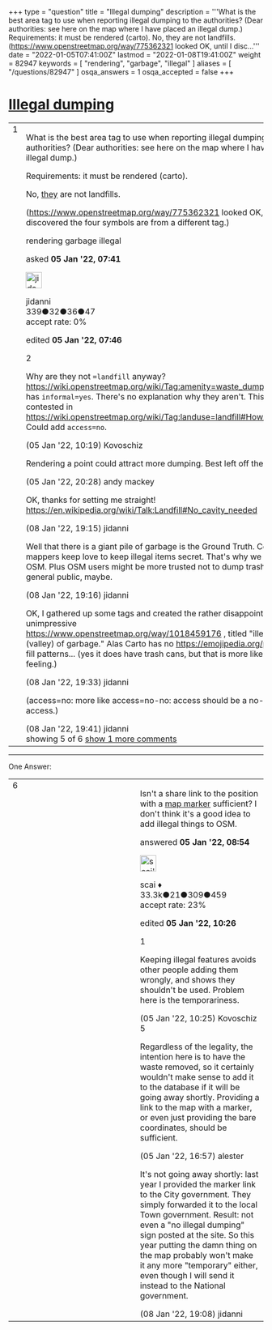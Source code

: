+++
type = "question"
title = "Illegal dumping"
description = '''What is the best area tag to use when reporting illegal dumping to the authorities? (Dear authorities: see here on the map where I have placed an illegal dump.) Requirements: it must be rendered (carto). No, they are not landfills. (https://www.openstreetmap.org/way/775362321 looked OK, until I disc...'''
date = "2022-01-05T07:41:00Z"
lastmod = "2022-01-08T19:41:00Z"
weight = 82947
keywords = [ "rendering", "garbage", "illegal" ]
aliases = [ "/questions/82947" ]
osqa_answers = 1
osqa_accepted = false
+++

<div class="headNormal">

# [Illegal dumping](/questions/82947/illegal-dumping)

</div>

<div id="main-body">

<div id="askform">

<table id="question-table" style="width:100%;">
<colgroup>
<col style="width: 50%" />
<col style="width: 50%" />
</colgroup>
<tbody>
<tr>
<td style="width: 30px; vertical-align: top"><div class="vote-buttons">
<span id="post-82947-upvote" class="ajax-command post-vote up" rel="nofollow" title="I like this post (click again to cancel)"> </span>
<div id="post-82947-score" class="post-score" title="current number of votes">
1
</div>
<span id="post-82947-downvote" class="ajax-command post-vote down" rel="nofollow" title="I dont like this post (click again to cancel)"> </span> <span id="favorite-mark" class="ajax-command favorite-mark" rel="nofollow" title="mark/unmark this question as favorite (click again to cancel)"> </span>
<div id="favorite-count" class="favorite-count">
&#10;</div>
</div></td>
<td><div id="item-right">
<div class="question-body">
<p>What is the best area tag to use when reporting illegal dumping to the authorities? (Dear authorities: see here on the map where I have placed an illegal dump.)</p>
<p>Requirements: it must be rendered (carto).</p>
<p>No, <a href="https://www.google.com.tw/search?q=垃圾瀑布&amp;tbm=isch">they</a> are not landfills.</p>
<p>(<a href="https://www.openstreetmap.org/way/775362321">https://www.openstreetmap.org/way/775362321</a> looked OK, until I discovered the four symbols are from a different tag.)</p>
</div>
<div id="question-tags" class="tags-container tags">
<span class="post-tag tag-link-rendering" rel="tag" title="see questions tagged &#39;rendering&#39;">rendering</span> <span class="post-tag tag-link-garbage" rel="tag" title="see questions tagged &#39;garbage&#39;">garbage</span> <span class="post-tag tag-link-illegal" rel="tag" title="see questions tagged &#39;illegal&#39;">illegal</span>
</div>
<div id="question-controls" class="post-controls">
&#10;</div>
<div class="post-update-info-container">
<div class="post-update-info post-update-info-user">
<p>asked <strong>05 Jan '22, 07:41</strong></p>
<img src="https://secure.gravatar.com/avatar/47edd1ee4d973c50bbe7991bb063d09d?s=32&amp;d=identicon&amp;r=g" class="gravatar" width="32" height="32" alt="jidanni&#39;s gravatar image" />
<p><span>jidanni</span><br />
<span class="score" title="339 reputation points">339</span><span title="32 badges"><span class="badge1">●</span><span class="badgecount">32</span></span><span title="36 badges"><span class="silver">●</span><span class="badgecount">36</span></span><span title="47 badges"><span class="bronze">●</span><span class="badgecount">47</span></span><br />
<span class="accept_rate" title="Rate of the user&#39;s accepted answers">accept rate:</span> <span title="jidanni has no accepted answers">0%</span></p>
</div>
<div class="post-update-info post-update-info-edited">
<p><span> edited <strong>05 Jan '22, 07:46</strong> </span></p>
</div>
</div>
<div id="comments-container-82947" class="comments-container">
<span id="82952"></span>
<div id="comment-82952" class="comment">
<div id="post-82952-score" class="comment-score">
2
</div>
<div class="comment-text">
<p>Why are they not <code>=landfill</code> anyway? <a href="https://wiki.openstreetmap.org/wiki/Tag:amenity=waste_dump_site#See_also">https://wiki.openstreetmap.org/wiki/Tag:amenity=waste_dump_site#See_also</a> has <code>informal=yes</code>. There's no explanation why they aren't. This is not contested in <a href="https://wiki.openstreetmap.org/wiki/Tag:landuse=landfill#How_to_map?">https://wiki.openstreetmap.org/wiki/Tag:landuse=landfill#How_to_map?</a> . Could add <code>access=no</code>.</p>
</div>
<div id="comment-82952-info" class="comment-info">
<span class="comment-age">(05 Jan '22, 10:19)</span> <span class="comment-user userinfo">Kovoschiz</span>
</div>
</div>
<span id="82964"></span>
<div id="comment-82964" class="comment">
<div id="post-82964-score" class="comment-score">
&#10;</div>
<div class="comment-text">
<p>Rendering a point could attract more dumping. Best left off the map.</p>
</div>
<div id="comment-82964-info" class="comment-info">
<span class="comment-age">(05 Jan '22, 20:28)</span> <span class="comment-user userinfo">andy mackey</span>
</div>
</div>
<span id="83003"></span>
<div id="comment-83003" class="comment">
<div id="post-83003-score" class="comment-score">
&#10;</div>
<div class="comment-text">
<p>OK, thanks for setting me straight! <a href="https://en.wikipedia.org/wiki/Talk:Landfill#No_cavity_needed">https://en.wikipedia.org/wiki/Talk:Landfill#No_cavity_needed</a></p>
</div>
<div id="comment-83003-info" class="comment-info">
<span class="comment-age">(08 Jan '22, 19:15)</span> <span class="comment-user userinfo">jidanni</span>
</div>
</div>
<span id="83004"></span>
<div id="comment-83004" class="comment">
<div id="post-83004-score" class="comment-score">
&#10;</div>
<div class="comment-text">
<p>Well that there is a giant pile of garbage is the Ground Truth. Commercial mappers keep love to keep illegal items secret. That's why we instead like OSM. Plus OSM users might be more trusted not to dump trash vs. the general public, maybe.</p>
</div>
<div id="comment-83004-info" class="comment-info">
<span class="comment-age">(08 Jan '22, 19:16)</span> <span class="comment-user userinfo">jidanni</span>
</div>
</div>
<span id="83005"></span>
<div id="comment-83005" class="comment">
<div id="post-83005-score" class="comment-score">
&#10;</div>
<div class="comment-text">
<p>OK, I gathered up some tags and created the rather disappointingly unimpressive<br />
<a href="https://www.openstreetmap.org/way/1018459176">https://www.openstreetmap.org/way/1018459176</a> , titled "illegal waterfall (valley) of garbage." Alas Carto has no <a href="https://emojipedia.org/pile-of-poo/">https://emojipedia.org/pile-of-poo/</a> fill patterns... (yes it does have trash cans, but that is more like a legal feeling.)</p>
</div>
<div id="comment-83005-info" class="comment-info">
<span class="comment-age">(08 Jan '22, 19:33)</span> <span class="comment-user userinfo">jidanni</span>
</div>
</div>
<span id="83006"></span>
<div id="comment-83006" class="comment not_top_scorer">
<div id="post-83006-score" class="comment-score">
&#10;</div>
<div class="comment-text">
<p>(access=no: more like access=no-no: access should be a no-no. Too much access.)</p>
</div>
<div id="comment-83006-info" class="comment-info">
<span class="comment-age">(08 Jan '22, 19:41)</span> <span class="comment-user userinfo">jidanni</span>
</div>
</div>
</div>
<div id="comment-tools-82947" class="comment-tools">
<span class="comments-showing"> showing 5 of 6 </span> <a href="#" class="show-all-comments-link">show 1 more comments</a>
</div>
<div class="clear">
&#10;</div>
<div id="comment-82947-form-container" class="comment-form-container">
&#10;</div>
<div class="clear">
&#10;</div>
</div></td>
</tr>
</tbody>
</table>

------------------------------------------------------------------------

<div class="tabBar">

<span id="sort-top"></span>

<div class="headQuestions">

One Answer:

</div>

</div>

<span id="82950"></span>

<div id="answer-container-82950" class="answer">

<table style="width:100%;">
<colgroup>
<col style="width: 50%" />
<col style="width: 50%" />
</colgroup>
<tbody>
<tr>
<td style="width: 30px; vertical-align: top"><div class="vote-buttons">
<span id="post-82950-upvote" class="ajax-command post-vote up" rel="nofollow" title="I like this post (click again to cancel)"> </span>
<div id="post-82950-score" class="post-score" title="current number of votes">
6
</div>
<span id="post-82950-downvote" class="ajax-command post-vote down" rel="nofollow" title="I dont like this post (click again to cancel)"> </span>
</div></td>
<td><div class="item-right">
<div class="answer-body">
<p>Isn't a share link to the position with a <a href="https://wiki.openstreetmap.org/wiki/Browsing#Adding_a_Marker">map marker</a> sufficient? I don't think it's a good idea to add illegal things to OSM.</p>
</div>
<div class="answer-controls post-controls">
&#10;</div>
<div class="post-update-info-container">
<div class="post-update-info post-update-info-user">
<p>answered <strong>05 Jan '22, 08:54</strong></p>
<img src="https://secure.gravatar.com/avatar/52d3234f3be58156770e8a91d575bfbd?s=32&amp;d=identicon&amp;r=g" class="gravatar" width="32" height="32" alt="scai&#39;s gravatar image" />
<p><span>scai ♦</span><br />
<span class="score" title="33317 reputation points"><span>33.3k</span></span><span title="21 badges"><span class="badge1">●</span><span class="badgecount">21</span></span><span title="309 badges"><span class="silver">●</span><span class="badgecount">309</span></span><span title="459 badges"><span class="bronze">●</span><span class="badgecount">459</span></span><br />
<span class="accept_rate" title="Rate of the user&#39;s accepted answers">accept rate:</span> <span title="scai has 168 accepted answers">23%</span> </br></p>
</div>
<div class="post-update-info post-update-info-edited">
<p><span> edited <strong>05 Jan '22, 10:26</strong> </span></p>
</div>
</div>
<div id="comments-container-82950" class="comments-container">
<span id="82953"></span>
<div id="comment-82953" class="comment">
<div id="post-82953-score" class="comment-score">
1
</div>
<div class="comment-text">
<p>Keeping illegal features avoids other people adding them wrongly, and shows they shouldn't be used. Problem here is the temporariness.</p>
</div>
<div id="comment-82953-info" class="comment-info">
<span class="comment-age">(05 Jan '22, 10:25)</span> <span class="comment-user userinfo">Kovoschiz</span>
</div>
</div>
<span id="82963"></span>
<div id="comment-82963" class="comment">
<div id="post-82963-score" class="comment-score">
5
</div>
<div class="comment-text">
<p>Regardless of the legality, the intention here is to have the waste removed, so it certainly wouldn't make sense to add it to the database if it will be going away shortly. Providing a link to the map with a marker, or even just providing the bare coordinates, should be sufficient.</p>
</div>
<div id="comment-82963-info" class="comment-info">
<span class="comment-age">(05 Jan '22, 16:57)</span> <span class="comment-user userinfo">alester</span>
</div>
</div>
<span id="83002"></span>
<div id="comment-83002" class="comment">
<div id="post-83002-score" class="comment-score">
&#10;</div>
<div class="comment-text">
<p>It's not going away shortly: last year I provided the marker link to the City government. They simply forwarded it to the local Town government. Result: not even a "no illegal dumping" sign posted at the site. So this year putting the damn thing on the map probably won't make it any more "temporary" either, even though I will send it instead to the National government.</p>
</div>
<div id="comment-83002-info" class="comment-info">
<span class="comment-age">(08 Jan '22, 19:08)</span> <span class="comment-user userinfo">jidanni</span>
</div>
</div>
</div>
<div id="comment-tools-82950" class="comment-tools">
&#10;</div>
<div class="clear">
&#10;</div>
<div id="comment-82950-form-container" class="comment-form-container">
&#10;</div>
<div class="clear">
&#10;</div>
</div></td>
</tr>
</tbody>
</table>

</div>

<div class="paginator-container-left">

</div>

</div>

</div>

